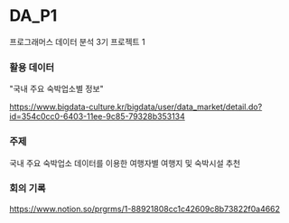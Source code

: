 # DA_P1
프로그래머스 데이터 분석 3기 프로젝트 1

### 활용 데이터
"국내 주요 숙박업소별 정보" 

https://www.bigdata-culture.kr/bigdata/user/data_market/detail.do?id=354c0cc0-6403-11ee-9c85-79328b353134

### 주제
국내 주요 숙박업소 데이터를 이용한 여행자별 여행지 및 숙박시설 추천

### 회의 기록
https://www.notion.so/prgrms/1-88921808cc1c42609c8b73822f0a4662
